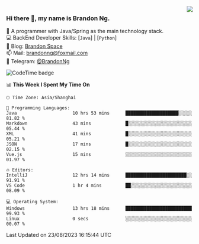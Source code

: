 <img  align="right" src="https://github-readme-stats-brandon0824.vercel.app/api/top-langs/?username=brandon0824&layout=compact">

### Hi there 👋, my name is Brandon Ng.

🌱 A programmer with Java/Spring as the main technology stack.  
💻 BackEnd Developer Skills: [`Java`] | [`Python`]  
📝 Blog: [Brandon Space](https://brandonng.tech)  
📫 Mail: brandonng@foxmail.com  
📰 Telegram: [@BrandonNg](https://t.me/BrandonNg24)  

![CodeTime badge](https://img.shields.io/endpoint?style=flat-square&url=https%3A%2F%2Fapi.codetime.dev%2Fshield%3Fid%3D128%26project%3D%26in%3D604800000)

<!--START_SECTION:waka-->
📊 **This Week I Spent My Time On** 

```text
🕑︎ Time Zone: Asia/Shanghai

💬 Programming Languages: 
Java                     10 hrs 53 mins      ████████████████████░░░░░   81.82 % 
Markdown                 43 mins             █░░░░░░░░░░░░░░░░░░░░░░░░   05.44 % 
XML                      41 mins             █░░░░░░░░░░░░░░░░░░░░░░░░   05.21 % 
JSON                     17 mins             █░░░░░░░░░░░░░░░░░░░░░░░░   02.15 % 
Vue.js                   15 mins             ░░░░░░░░░░░░░░░░░░░░░░░░░   01.97 % 

🔥 Editors: 
IntelliJ                 12 hrs 14 mins      ███████████████████████░░   91.91 % 
VS Code                  1 hr 4 mins         ██░░░░░░░░░░░░░░░░░░░░░░░   08.09 % 

💻 Operating System: 
Windows                  13 hrs 18 mins      █████████████████████████   99.93 % 
Linux                    0 secs              ░░░░░░░░░░░░░░░░░░░░░░░░░   00.07 % 
```


 Last Updated on 23/08/2023 16:15:44 UTC
<!--END_SECTION:waka-->
